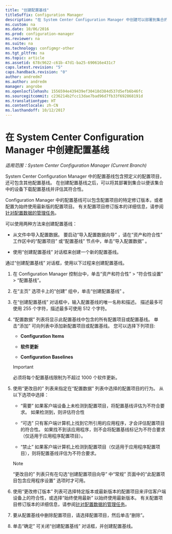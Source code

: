 ```yaml
---
title: "创建配置基线"
titleSuffix: Configuration Manager
description: "在 System Center Configuration Manager 中创建可以部署到集合的配置基线。"
ms.custom: na
ms.date: 10/06/2016
ms.prod: configuration-manager
ms.reviewer: na
ms.suite: na
ms.technology: configmgr-other
ms.tgt_pltfrm: na
ms.topic: article
ms.assetid: 678c9622-c61b-47d1-ba25-690616e431c7
caps.latest.revision: "5"
caps.handback.revision: "0"
author: andredm7
ms.author: andredm
manager: angrobe
ms.openlocfilehash: 1556594e439439ef30418d384d537d5efb6b46fc
ms.sourcegitcommit: c236214b2fcc13dae7bad96d7fb33f692868191d
ms.translationtype: HT
ms.contentlocale: zh-CN
ms.lasthandoff: 10/12/2017
---
```

# <a name="create-configuration-baselines-in-system-center-configuration-manager"></a>在 System Center Configuration Manager 中创建配置基线

*适用范围：System Center Configuration Manager (Current Branch)*


System Center Configuration Manager 中的配置基线包含预定义的配置项目，还可包含其他配置基线。 在创建配置基线之后，可以将其部署到集合以便该集合中的设备下载配置基线并评估其符合性。  

 Configuration Manager 中的配置基线可以包含配置项目的特定修订版本，或者配置为始终使用最新版的配置项目。 有关配置项目修订版本的详细信息，请参阅[针对配置数据的管理任务](../../compliance/deploy-use/management-tasks-for-configuration-data.md)。  

 可以使用两种方法来创建配置基线：  

-   从文件中导入配置数据。 要启动“导入配置数据向导” ，请在“资产和符合性”  工作区中的“配置项目”  或“配置基线”  节点中，单击“导入配置数据” 。  

-   使用“创建配置基线”  对话框来创建一个新的配置基线。  

 通过“创建配置基线”  对话框，使用以下过程来创建配置基线。  

1.  在 Configuration Manager 控制台中，单击“资产和符合性” > “符合性设置” > “配置基线”。  

3.  在“主页”  选项卡上的“创建”  组中，单击“创建配置基线” 。  

4.  在“创建配置基线”  对话框中，输入配置基线的唯一名称和描述。 描述最多可使用 255 个字符，描述最多可使用 512 个字符。  

5.  “配置数据”  列表将显示此配置基线中包含的所有配置项目或配置基线。 单击“添加”  可向列表中添加新配置项目或配置基线。 您可以选择下列项目:  

    -   <bpt id="p1">**</bpt>Configuration Items<ept id="p1">**</ept>  

    -   **软件更新**  

    -   <bpt id="p1">**</bpt>Configuration Baselines<ept id="p1">**</ept>  
      > [!IMPORTANT]
      > 必须将每个配置基线限制为不超过 1000 个软件更新。
6.  使用“更改目的”  列表来指定在“配置数据”  列表中选择的配置项目的行为。 从以下选项中选择：  

    -   “需要” 如果客户端设备上未检测到配置项目，将配置基线评估为不符合要求。 如果检测到，则评估符合性  

    -   “可选” 只有客户端计算机上找到它所引用的应用程序，才会评估配置项目的符合性。 如果找不到该应用程序，则不会将配置基线标记为不符合要求（仅适用于应用程序配置项目）。  

    -   “禁止” 如果客户端计算机上检测到配置项目（仅适用于应用程序配置项目），则将配置基线评估为不符合要求。  

    > [!NOTE]
    >  “更改目的”  列表只有在勾选“创建配置项目向导”  中“常规”  页面中的“此配置项目包含应用程序设置” 选项时才可用。  

7.  使用“更改修订版本”  列表可选择特定版本或最新版本的配置项目来评估客户端设备上的符合性，或选择“始终使用最新”  以始终使用最新版本。 有关配置项目修订版本的详细信息，请参阅[针对配置数据的管理任务](../../compliance/deploy-use/management-tasks-for-configuration-data.md)。  

8.  要从配置基线中删除配置项目，请选择配置项目，然后单击“删除”。  

9. 单击“确定”  可关闭“创建配置基线”  对话框，并创建配置基线。  
